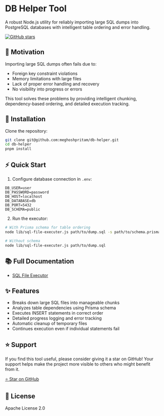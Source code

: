# DB Helper Tool

A robust Node.js utility for reliably importing large SQL dumps into PostgreSQL databases with intelligent table ordering and error handling.

[![GitHub stars](https://img.shields.io/github/stars/meghoshpritam/db-helper?style=social)](https://img.shields.io/github/stars/meghoshpritam/db-helper)

## 🎯 Motivation

Importing large SQL dumps often fails due to:
- Foreign key constraint violations
- Memory limitations with large files
- Lack of proper error handling and recovery
- No visibility into progress or errors

This tool solves these problems by providing intelligent chunking, dependency-based ordering, and detailed execution tracking.

## 🚀 Installation

Clone the repository:
```sh
git clone git@github.com:meghoshpritam/db-helper.git
cd db-helper
pnpm install
```

## ⚡ Quick Start

1. Configure database connection in `.env`:

```env
DB_USER=user
DB_PASSWORD=password
DB_HOST=localhost
DB_DATABASE=db
DB_PORT=5432
DB_SCHEMA=public
```

2. Run the executor:
```sh
# With Prisma schema for table ordering
node lib/sql-file-executer.js path/to/dump.sql -s path/to/schema.prisma

# Without schema
node lib/sql-file-executer.js path/to/dump.sql
```

## 📚 Full Documentation

- [SQL File Executor](docs/sql-file-executer.md)

## ✨ Features

- Breaks down large SQL files into manageable chunks
- Analyzes table dependencies using Prisma schema
- Executes INSERT statements in correct order
- Detailed progress logging and error tracking
- Automatic cleanup of temporary files
- Continues execution even if individual statements fail

## ⭐ Support

If you find this tool useful, please consider giving it a star on GitHub! Your support helps make the project more visible to others who might benefit from it.

[⭐ Star on GitHub](https://github.com/meghoshpritam/db-helper)

## 📝 License

Apache License 2.0